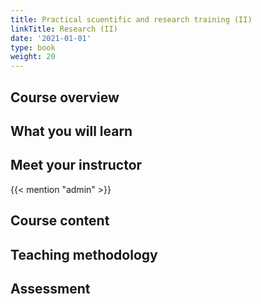 ```yaml
---
title: Practical scuentific and research training (II)
linkTitle: Research (II)
date: '2021-01-01'
type: book
weight: 20
---
```


<!--more-->

## Course overview

## What you will learn

## Meet your instructor

{{< mention "admin" >}}

## Course content

## Teaching methodology

## Assessment
